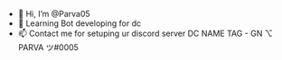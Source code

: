 - 👋 Hi, I’m @Parva05
- 👀 Learning Bot developing for dc
- 📫 Contact me for setuping ur discord server DC NAME TAG -  GN ⌥ PARVA ツ#0005

<!---
Parva05/Parva05 is a ✨ special ✨ repository because its `README.md` (this file) appears on your GitHub profile.
You can click the Preview link to take a look at your changes.
--->
